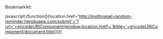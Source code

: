 Bookmarklet:

javascript:(function(){location.href='http://inothnagel-random-reminder.herokuapp.com/submit'+'?url='+encodeURIComponent(window.location.href)+'&title='+encodeURIComponent(document.title)})()